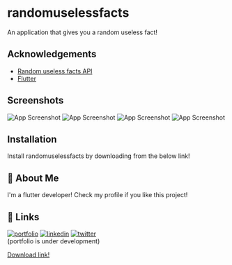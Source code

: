 
# randomuselessfacts

An application that gives you a random useless fact!


## Acknowledgements

 - [Random useless facts API](https://uselessfacts.jsph.pl/)
 - [Flutter](https://flutter.dev)


## Screenshots

![App Screenshot](./images/ss1.png)
![App Screenshot](./images/ss2.png)
![App Screenshot](./images/ss3.png)
![App Screenshot](./images/ss4.png)
<if not visible github is bugged>
## Installation

Install randomuselessfacts by downloading from the below link!
    
## 🚀 About Me
I'm a flutter developer! Check my profile if you like this project!
## 🔗 Links
[![portfolio](https://img.shields.io/badge/my_portfolio-000?style=for-the-badge&logo=ko-fi&logoColor=white)](https://notbrood.github.io/portfolio/)
[![linkedin](https://img.shields.io/badge/linkedin-0A66C2?style=for-the-badge&logo=linkedin&logoColor=white)](https://www.linkedin.com/in/ajain9926)
[![twitter](https://img.shields.io/badge/twitter-1DA1F2?style=for-the-badge&logo=twitter&logoColor=white)](https://twitter.com/amvnjain)
 <br>
(portfolio is under development)
 
 
[Download link!](https://drive.google.com/file/d/1x1WkVZRxALrt9CpBKeXiU2nwE5ztvKGm/view?usp=sharing)
